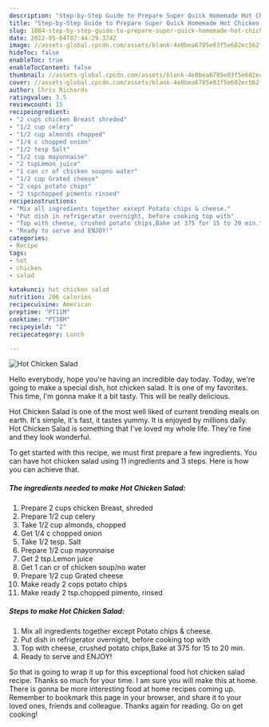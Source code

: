 ```yaml
---
description: "Step-by-Step Guide to Prepare Super Quick Homemade Hot Chicken Salad"
title: "Step-by-Step Guide to Prepare Super Quick Homemade Hot Chicken Salad"
slug: 1884-step-by-step-guide-to-prepare-super-quick-homemade-hot-chicken-salad
date: 2022-05-04T07:44:29.374Z
image: //assets-global.cpcdn.com/assets/blank-4e0bea6785e03f5e602ec562f230caae08da540cada707380b4fe1bbebba43da.png
hideToc: false
enableToc: true
enableTocContent: false
thumbnail: //assets-global.cpcdn.com/assets/blank-4e0bea6785e03f5e602ec562f230caae08da540cada707380b4fe1bbebba43da.png
cover: //assets-global.cpcdn.com/assets/blank-4e0bea6785e03f5e602ec562f230caae08da540cada707380b4fe1bbebba43da.png
author: Chris Richards
ratingvalue: 3.5
reviewcount: 15
recipeingredient:
- "2 cups chicken Breast shreded"
- "1/2 cup celery"
- "1/2 cup almonds chopped"
- "1/4 c chopped onion"
- "1/2 tesp Salt"
- "1/2 cup mayonnaise"
- "2 tspLemon juice"
- "1 can cr of chicken soupno water"
- "1/2 cup Grated cheese"
- "2 cops potato chips"
- "2 tspchopped pimento rinsed"
recipeinstructions:
- "Mix all ingredients together except Potato chips & cheese."
- "Put dish in refrigerator overnight, before cooking top with"
- "Top with cheese, crushed potato chips,Bake at 375 for 15 to 20 min."
- "Ready to serve and ENJOY!"
categories:
- Recipe
tags:
- hot
- chicken
- salad

katakunci: hot chicken salad 
nutrition: 206 calories
recipecuisine: American
preptime: "PT11M"
cooktime: "PT38M"
recipeyield: "2"
recipecategory: Lunch

---
```



![Hot Chicken Salad](//assets-global.cpcdn.com/assets/blank-4e0bea6785e03f5e602ec562f230caae08da540cada707380b4fe1bbebba43da.png)

Hello everybody, hope you're having an incredible day today. Today, we're going to make a special dish, hot chicken salad. It is one of my favorites. This time, I'm gonna make it a bit tasty. This will be really delicious.



Hot Chicken Salad is one of the most well liked of current trending meals on earth. It's simple, it's fast, it tastes yummy. It is enjoyed by millions daily. Hot Chicken Salad is something that I've loved my whole life. They're fine and they look wonderful.


To get started with this recipe, we must first prepare a few ingredients. You can have hot chicken salad using 11 ingredients and 3 steps. Here is how you can achieve that.

<!--inarticleads1-->

##### The ingredients needed to make Hot Chicken Salad:

1. Prepare 2 cups chicken Breast, shreded
1. Prepare 1/2 cup celery
1. Take 1/2 cup almonds, chopped
1. Get 1/4 c chopped onion
1. Take 1/2 tesp. Salt
1. Prepare 1/2 cup mayonnaise
1. Get 2 tsp.Lemon juice
1. Get 1 can cr of chicken soup/no water
1. Prepare 1/2 cup Grated cheese
1. Make ready 2 cops potato chips
1. Make ready 2 tsp.chopped pimento, rinsed




<!--inarticleads2-->

##### Steps to make Hot Chicken Salad:

1. Mix all ingredients together except Potato chips & cheese.
1. Put dish in refrigerator overnight, before cooking top with
1. Top with cheese, crushed potato chips,Bake at 375 for 15 to 20 min.
1. Ready to serve and ENJOY!



So that is going to wrap it up for this exceptional food hot chicken salad recipe. Thanks so much for your time. I am sure you will make this at home. There is gonna be more interesting food at home recipes coming up. Remember to bookmark this page in your browser, and share it to your loved ones, friends and colleague. Thanks again for reading. Go on get cooking!
